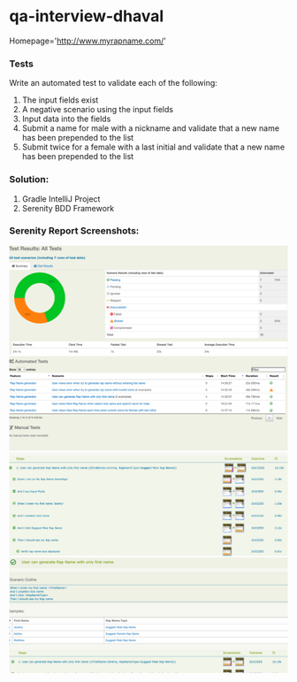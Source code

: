 # qa-interview-dhaval
Homepage='http://www.myrapname.com/'

### Tests
Write an automated test to validate each of the following:
1. The input fields exist
2. A negative scenario using the input fields
3. Input data into the fields
4. Submit a name for male with a nickname and validate that a new name has been prepended to the list
5. Submit twice for a female with a last initial and validate that a new name has been prepended to the list

### Solution:
  1. Gradle IntelliJ Project
  2. Serenity BDD Framework
  
### Serenity Report Screenshots:

![](src/test/resources/images/SerenityReportSS1.png)
![](src/test/resources/images/SerenityReportSS2.png)
![](src/test/resources/images/SerenityReportSS3.png)
![](src/test/resources/images/SerenityReportSS4.png)




